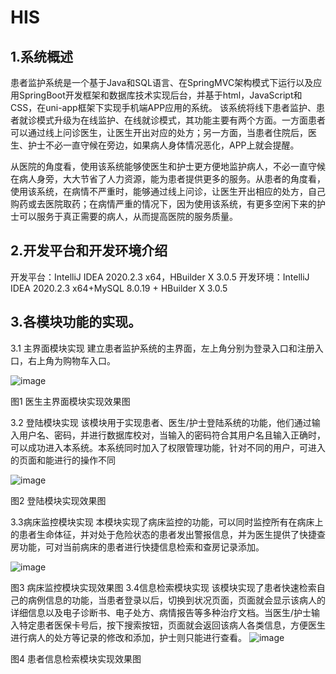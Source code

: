 # HIS

## 1.系统概述    

患者监护系统是一个基于Java和SQL语言、在SpringMVC架构模式下运行以及应用SpringBoot开发框架和数据库技术实现后台，并基于html，JavaScript和CSS，在uni-app框架下实现手机端APP应用的系统。
该系统将线下患者监护、患者就诊模式升级为在线监护、在线就诊模式，其功能主要有两个方面。一方面患者可以通过线上问诊医生，让医生开出对应的处方；另一方面，当患者住院后，医生、护士不必一直守候在旁边，如果病人身体情况恶化，APP上就会提醒。

从医院的角度看，使用该系统能够使医生和护士更方便地监护病人，不必一直守候在病人身旁，大大节省了人力资源，能为患者提供更多的服务。从患者的角度看，使用该系统，在病情不严重时，能够通过线上问诊，让医生开出相应的处方，自己购药或去医院取药；在病情严重的情况下，因为使用该系统，有更多空闲下来的护士可以服务于真正需要的病人，从而提高医院的服务质量。

## 2.开发平台和开发环境介绍
开发平台：IntelliJ IDEA 2020.2.3 x64，HBuilder X 3.0.5
开发环境：IntelliJ IDEA 2020.2.3 x64+MySQL 8.0.19 + HBuilder X 3.0.5


## 3.各模块功能的实现。
3.1	主界面模块实现
	建立患者监护系统的主界面，左上角分别为登录入口和注册入口，右上角为购物车入口。
	
 ![image](HIS/picture/1.png)
 
图1 医生主界面模块实现效果图


3.2  登陆模块实现
该模块用于实现患者、医生/护士登陆系统的功能，他们通过输入用户名、密码，并进行数据库校对，当输入的密码符合其用户名且输入正确时，可以成功进入本系统。本系统同时加入了权限管理功能，针对不同的用户，可进入的页面和能进行的操作不同

![image](HIS/picture/2.png)
 
图2 登陆模块实现效果图
 

3.3病床监控模块实现
本模块实现了病床监控的功能，可以同时监控所有在病床上的患者生命体征，并对处于危险状态的患者发出警报信息，并为医生提供了快捷查房功能，可对当前病床的患者进行快捷信息检索和查房记录添加。
 
 ![image](HIS/picture/3.png)
 
图3 病床监控模块实现效果图
3.4信息检索模块实现
该模块实现了患者快速检索自己的病例信息的功能，当患者登录以后，切换到状况页面，页面就会显示该病人的详细信息以及电子诊断书、电子处方、病情报告等多种治疗文档。当医生/护士输入特定患者医保卡号后，按下搜索按钮，页面就会返回该病人各类信息，方便医生进行病人的处方等记录的修改和添加，护士则只能进行查看。
 ![image](HIS/picture/4.png)
 
图4 患者信息检索模块实现效果图


